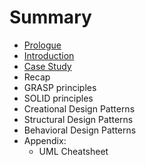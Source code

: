 # Summary

* [Prologue](README.md)
* [Introduction](chapter1.md)
* [Case Study](chapter2.md)
* Recap
* GRASP principles
* SOLID principles
* Creational Design Patterns
* Structural Design Patterns
* Behavioral Design Patterns
* Appendix:
  * UML Cheatsheet

